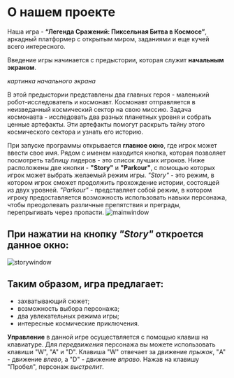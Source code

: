 # О нашем проекте 
Наша игра - **“Легенда Сражений: Пиксельная Битва в Космосе”**, аркадный платформер с открытым миром, заданиями и еще кучей всего интересного.<br>

Введение игры начинается с предыстории, которая служит **начальным экраном**.<br>

*картинка начального экрана*<br>

В этой предыстории представлены два главных героя - маленький робот-исследователь и космонавт. Космонавт отправляется в неизведанный космический сектор на свою миссию. Задача космонавта - исследовать два разных планетных уровня и собрать ценные артефакты. Эти артефакты помогут раскрыть тайну этого космического сектора и узнать его историю.<br> 

При запуске программы открывается **главное окно**, где игрок может ввести свое имя. Рядом с именем находится кнопка, которая позволяет посмотреть таблицу лидеров - это список лучших игроков. Ниже расположены две кнопки - **"Story"** и **"Parkour"**, с помощью которых игрок может выбрать желаемый режим игры. *"Story"* - это режим, в котором игрок сможет продолжить прохождение истории, состоящей из двух уровней. *"Parkour"* - представляет собой режим, в котором игроку предоставляется возможность использовать навыки персонажа, чтобы преодолевать различные препятствия и преграды, перепрыгивать через пропасти.
![mainwindow](https://github.com/nnnniger/pyGame_project_/assets/151550700/7a00c72a-334a-496b-80e2-9a7581434133)

## При нажатии на кнопку *"Story"* откроется данное окно:
![storywindow](https://github.com/nnnniger/pyGame_project_/assets/151550700/ab4b02c1-f6f4-4ac7-900b-aee09db9e58c)
## Таким образом, игра предлагает:
 - захватывающий сюжет; 
- возможность выбора персонажа;
 - два увлекательных режима игры;
- интересные космическиe приключения.<br>

**Управление** в данной игре осуществляется с помощью клавиш на клавиатуре. Для *передвижения* персонажа вы можете использовать клавиши "W", "A" и "D". Клавиша "W" отвечает за движение *прыжок*, "A" - движение *влево*, а "D" - движение *вправо*. Нажав на клавишу "Пробел", персонаж *выстрелит*.
